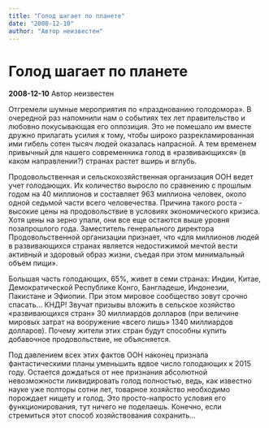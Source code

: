 ```yaml
---
title: "Голод шагает по планете"
date: "2008-12-10"
author: "Автор неизвестен"
---
```


# Голод шагает по планете

**2008-12-10** Автор неизвестен

Отгремели шумные мероприятия по «празднованию голодомора». В очередной раз напомнили нам о событиях тех лет правительство и любовно покусывающая его оппозиция. Это не помешало им вместе дружно прилагать усилия к тому, чтобы широко разрекламированная ими гибель сотен тысяч людей оказалась напрасной. А тем временем привычный для нашего современника голод в «развивающихся» (в каком направлении?) странах растет вширь и вглубь.

Продовольственная и сельскохозяйственная организация ООН ведет учет голодающих. Их количество выросло по сравнению с прошлым годом на 40 миллионов и составляет 963 миллиона человек, около одной седьмой части всего человечества. Причина такого роста - высокие цены на продовольствие в условиях экономического кризиса. Хотя цены на зерно упали, они все еще остаются выше уровня позапрошлого года. Заместитель генерального директора Продовольственной организации признает, что «для миллионов людей в развивающихся странах является недостижимой мечтой вести активный и здоровый образ жизни, съедая при этом минимальный объем пищи».

Большая часть голодающих, 65%, живет в семи странах: Индии, Китае, Демократической Республике Конго, Бангладеше, Индонезии, Пакистане и Эфиопии. При этом мировое сообщество зовут срочно спасать... КНДР! Звучат призывы вложить в сельское хозяйство «развивающихся стран» 30 миллиардов долларов (при величине мировых затрат на вооружение «всего лишь» 1340 миллиардов долларов). Почему жители этих стран будут способны купить добавочное продовольствие, не объясняется.

Под давлением всех этих фактов ООН наконец признала фантастическими планы уменьшить вдвое число голодающих к 2015 году. Остается дождаться от нее признания абсолютной невозможности ликвидировать голод полностью, ведь, как известно науке уже полторы сотни лет, товарное хозяйство необходимо порождает нищету и голод. Это просто-напросто условия его функционирования, тут ничего не поделаешь. Конечно, если стремиться этот способ хозяйствования сохранить...